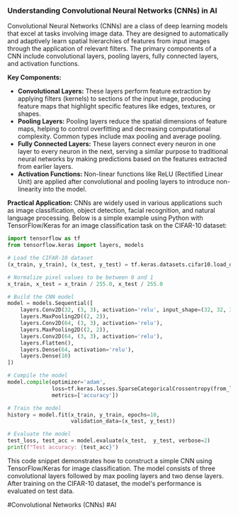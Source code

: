 ### Understanding Convolutional Neural Networks (CNNs) in AI

Convolutional Neural Networks (CNNs) are a class of deep learning models that excel at tasks involving image data. They are designed to automatically and adaptively learn spatial hierarchies of features from input images through the application of relevant filters. The primary components of a CNN include convolutional layers, pooling layers, fully connected layers, and activation functions.

**Key Components:**
- **Convolutional Layers:** These layers perform feature extraction by applying filters (kernels) to sections of the input image, producing feature maps that highlight specific features like edges, textures, or shapes.
- **Pooling Layers:** Pooling layers reduce the spatial dimensions of feature maps, helping to control overfitting and decreasing computational complexity. Common types include max pooling and average pooling.
- **Fully Connected Layers:** These layers connect every neuron in one layer to every neuron in the next, serving a similar purpose to traditional neural networks by making predictions based on the features extracted from earlier layers.
- **Activation Functions:** Non-linear functions like ReLU (Rectified Linear Unit) are applied after convolutional and pooling layers to introduce non-linearity into the model.

**Practical Application:**
CNNs are widely used in various applications such as image classification, object detection, facial recognition, and natural language processing. Below is a simple example using Python with TensorFlow/Keras for an image classification task on the CIFAR-10 dataset:

```python
import tensorflow as tf
from tensorflow.keras import layers, models

# Load the CIFAR-10 dataset
(x_train, y_train), (x_test, y_test) = tf.keras.datasets.cifar10.load_data()

# Normalize pixel values to be between 0 and 1
x_train, x_test = x_train / 255.0, x_test / 255.0

# Build the CNN model
model = models.Sequential([
    layers.Conv2D(32, (3, 3), activation='relu', input_shape=(32, 32, 3)),
    layers.MaxPooling2D((2, 2)),
    layers.Conv2D(64, (3, 3), activation='relu'),
    layers.MaxPooling2D((2, 2)),
    layers.Conv2D(64, (3, 3), activation='relu'),
    layers.Flatten(),
    layers.Dense(64, activation='relu'),
    layers.Dense(10)
])

# Compile the model
model.compile(optimizer='adam',
              loss=tf.keras.losses.SparseCategoricalCrossentropy(from_logits=True),
              metrics=['accuracy'])

# Train the model
history = model.fit(x_train, y_train, epochs=10, 
                    validation_data=(x_test, y_test))

# Evaluate the model
test_loss, test_acc = model.evaluate(x_test,  y_test, verbose=2)
print(f"Test accuracy: {test_acc}")
```

This code snippet demonstrates how to construct a simple CNN using TensorFlow/Keras for image classification. The model consists of three convolutional layers followed by max pooling layers and two dense layers. After training on the CIFAR-10 dataset, the model's performance is evaluated on test data.

#Convolutional Networks (CNNs) #AI